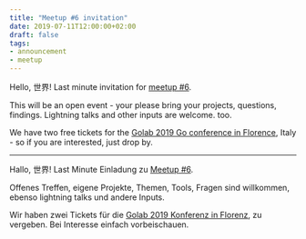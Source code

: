 ```yaml
---
title: "Meetup #6 invitation"
date: 2019-07-11T12:00:00+02:00
draft: false
tags:
- announcement
- meetup
---
```



Hello, 世界! Last minute invitation for [meetup #6](https://www.meetup.com/Leipzig-Golang-and-Cloud/events/263061162/).

This will be an open event - your please bring your projects, questions, findings. Lightning talks and other inputs are welcome. too.

We have two free tickets for the [Golab 2019 Go conference in Florence](https://golab.io/), Italy - so if you are interested, just drop by.


----

Hallo, 世界! Last Minute Einladung zu [Meetup #6](https://www.meetup.com/Leipzig-Golang-and-Cloud/events/263061162/).

Offenes Treffen, eigene Projekte, Themen, Tools, Fragen sind willkommen, ebenso lightning talks und andere Inputs.

Wir haben zwei Tickets für die [Golab 2019 Konferenz in Florenz](https://golab.io/), zu vergeben. Bei Interesse einfach vorbeischauen.
